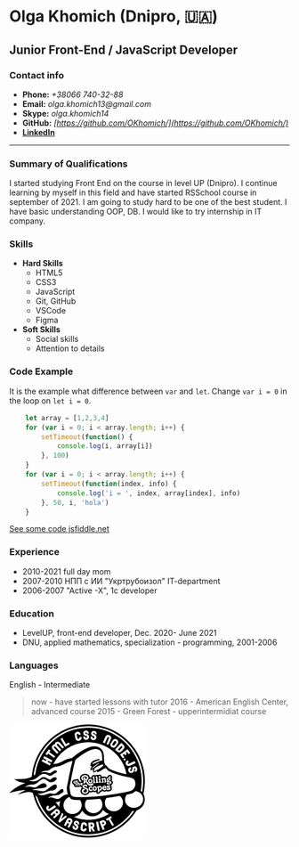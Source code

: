 # Olga Khomich (Dnipro, :ukraine:)
## Junior Front-End / JavaScript Developer

### Contact info
+ __Phone:__ _+38066 740-32-88_ 
+ __Email:__ _olga.khomich13@gmail.com_ 
+ __Skype:__ _olga.khomich14_ 
+ __GitHub:__ _[https://github.com/OKhomich/](https://github.com/OKhomich/)_
+ [__LinkedIn__](https://www.linkedin.com/in/olga-khomich-197327a8/)

-----------------------------------------------------------------------------
### Summary of Qualifications
I started studying Front End on the course in level UP (Dnipro). I continue learning by myself in this field and have started RSSchool course in september of 2021. I am going to study hard to be one of the best student.  I have basic understanding OOP, DB. I would like to try internship in IT company.

### Skills
  + __Hard Skills__ 
     * HTML5 
     * CSS3 
     * JavaScript  
     * Git, GitHub 
     * VSCode
     * Figma
  + __Soft Skills__
     * Social skills
     * Attention to details

### Code Example
It is the example what difference between `var` and `let`. Change `var i = 0` in the loop on `let i = 0`.
```javascript
    let array = [1,2,3,4]
    for (var i = 0; i < array.length; i++) {
        setTimeout(function() {
            console.log(i, array[i])
        }, 100)    
    }
    for (var i = 0; i < array.length; i++) {
        setTimeout(function(index, info) {
            console.log('i = ', index, array[index], info)
        }, 50, i, 'hola')    
    }
```
[See some code jsfiddle.net](https://jsfiddle.net/user/Olhaa/fiddles/)

### Experience
+ 2010-2021 full day mom
+ 2007-2010 НПП с ИИ "Укртрубоизол" IT-department
+ 2006-2007 "Active -X", 1c developer 

### Education
* LevelUP, front-end developer, Dec. 2020- June 2021
* DNU, applied mathematics, specialization - programming, 2001-2006

### Languages
English - Intermediate
> now - have started lessons with tutor
> 2016 - American English Center, advanced course
> 2015 - Green Forest - upperintermidiat course


[![RSSchool](img/rs-boot.png)](https://rs.school/js/)

